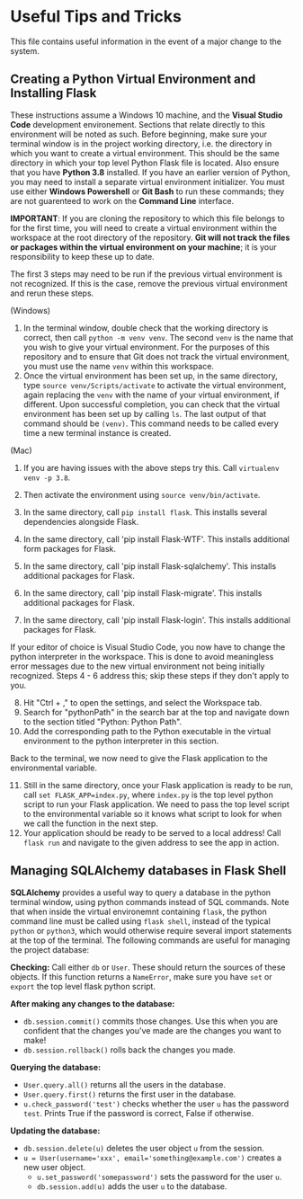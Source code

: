 # Useful Tips and Tricks

This file contains useful information in the event of a major change to the system.

## Creating a Python Virtual Environment and Installing Flask

These instructions assume a Windows 10 machine, and the **Visual Studio Code** development environement. Sections that relate directly to this environment will be noted as such. Before beginning, make sure your terminal window is in the project working directory, i.e. the directory in which you want to create a virtual environment. This should be the same directory in which your top level Python Flask file is located. Also ensure that you have **Python 3.8** installed. If you have an earlier version of Python, you may need to install a separate virtual environment initializer. You must use either **Windows Powershell** or **Git Bash** to run these commands; they are not guarenteed to work on the **Command Line** interface.

**IMPORTANT**: If you are cloning the repository to which this file belongs to for the first time, you will need to create a virtual environment within the workspace at the root directory of the repository. **Git will not track the files or packages within the virtual environment on your machine**; it is your responsibility to keep these up to date.

The first 3 steps may need to be run if the previous virtual environment is not recognized. If this is the case, remove the previous virtual environment and rerun these steps.

(Windows)
1. In the terminal window, double check that the working directory is correct, then call `python -m venv venv`. The second `venv` is the name that you wish to give your virtual environment. For the purposes of this repository and to ensure that Git does not track the virtual environment, you must use the name `venv` within this workspace.
2. Once the virtual environment has been set up, in the same directory, type `source venv/Scripts/activate` to activate the virtual environment, again replacing the `venv` with the name of your virtual environment, if different. Upon successful completion, you can check that the virtual environment has been set up by calling `ls`. The last output of that command should be `(venv)`. This command needs to be called every time a new terminal instance is created.

(Mac)
1. If you are having issues with the above steps try this. Call `virtualenv venv -p 3.8`.
2. Then activate the environment using `source venv/bin/activate`.

3. In the same directory, call `pip install flask`. This installs several dependencies alongside Flask.
4. In the same directory, call 'pip install Flask-WTF'. This installs additional form packages for Flask.
5. In the same directory, call 'pip install Flask-sqlalchemy'. This installs additional packages for Flask.
6. In the same directory, call 'pip install Flask-migrate'. This installs additional packages for Flask.
7. In the same directory, call 'pip install Flask-login'. This installs additional packages for Flask.

If your editor of choice is Visual Studio Code, you now have to change the python interpreter in the workspace. This is done to avoid meaningless error messages due to the new virtual environment not being initially recognized. Steps 4 - 6 address this; skip these steps if they don't apply to you.

8. Hit "Ctrl + ," to open the settings, and select the Workspace tab.
9. Search for "pythonPath" in the search bar at the top and navigate down to the section titled "Python: Python Path".
10. Add the corresponding path to the Python executable in the virtual environment to the python interpreter in this section.

Back to the terminal, we now need to give the Flask application to the environmental variable.

11. Still in the same directory, once your Flask application is ready to be run, call `set FLASK_APP=index.py`, where `index.py` is the top level python script to run your Flask application. We need to pass the top level script to the environmental variable so it knows what script to look for when we call the function in the next step.
12. Your application should be ready to be served to a local address! Call `flask run` and navigate to the given address to see the app in action.

## Managing SQLAlchemy databases in Flask Shell

**SQLAlchemy** provides a useful way to query a database in the python terminal window, using python commands instead of SQL commands. Note that when inside the virtual environemnt containing `flask`, the python command line must be called using `flask shell`, instead of the typical `python` or `python3`, which would otherwise require several import statements at the top of the terminal. The following commands are useful for managing the project database:

**Checking:**
Call either `db` or `User`. These should return the sources of these objects. If this function returns a `NameError`, make sure you have `set` or `export` the top level flask python script.

**After making any changes to the database:**
- `db.session.commit()` commits those changes. Use this when you are confident that the changes you've made are the changes you want to make!
- `db.session.rollback()` rolls back the changes you made.

**Querying the database:**
- `User.query.all()` returns all the users in the database.
- `User.query.first()` returns the first user in the database.
- `u.check_password('test')` checks whether the user `u` has the password `test`. Prints True if the password is correct, False if otherwise.

**Updating the database:**
- `db.session.delete(u)` deletes the user object `u` from the session.
- `u = User(username='xxx', email='something@example.com')` creates a new user object.
  - `u.set_password('somepassword')` sets the password for the user `u`.
  - `db.session.add(u)` adds the user `u` to the database.